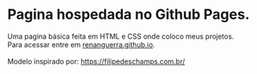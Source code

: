 # Pagina hospedada no Github Pages.
Uma pagina básica feita em HTML e CSS onde coloco meus projetos. <br/>
Para acessar entre em <a href="https://renanguerra.github.io">renanguerra.github.io<a/>. <br/>
<br/>
Modelo inspirado por: https://filipedeschamps.com.br/
